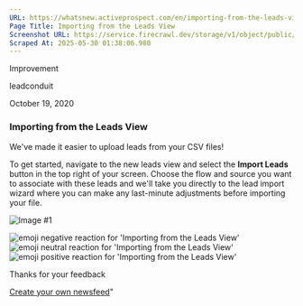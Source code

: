 ```yaml
---
URL: https://whatsnew.activeprospect.com/en/importing-from-the-leads-view
Page Title: Importing from the Leads View
Screenshot URL: https://service.firecrawl.dev/storage/v1/object/public/media/screenshot-f584e250-6844-409b-b652-a832ff655fb3.png
Scraped At: 2025-05-30 01:38:06.980
---
```

Improvement






leadconduit



October 19, 2020

### Importing from the Leads View

We've made it easier to upload leads from your CSV files!

To get started, navigate to the new leads view and select the **Import Leads** button in the top right of your screen. Choose the flow and source you want to associate with these leads and we'll take you directly to the lead import wizard where you can make any last-minute adjustments before importing your file.

![Image #1](https://app.getbeamer.com/pictures?id=109213-LWAoFu-_ve-_vSTvv71s77-9F--_ve-_ve-_ve-_ve-_vXYJ77-977-9dl3vv73vv73vv71J77-9Igjvv70y77-9&v=4)

![emoji negative reaction for 'Importing from the Leads View'](https://app.getbeamer.com/images/emojiNeg.svg)![emoji neutral reaction for 'Importing from the Leads View'](https://app.getbeamer.com/images/emojiNeut.svg)![emoji positive reaction for 'Importing from the Leads View'](https://app.getbeamer.com/images/emojiPos.svg)

Thanks for your feedback

[Create your own newsfeed](https://www.getbeamer.com/?ref=watermark_MErKJCnu12412_public&company=ActiveProspect&watermarkRef=create&utm_term=MErKJCnu12412&utm_content=ActiveProspect&utm_source=standalone&utm_medium=footer&utm_campaign=create)"

